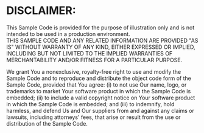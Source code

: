 DISCLAIMER:
===========
This Sample Code is provided for the purpose of illustration only and is
not intended to be used in a production environment.  
THIS SAMPLE CODE AND ANY RELATED INFORMATION ARE PROVIDED "AS IS" WITHOUT
WARRANTY OF ANY KIND, EITHER EXPRESSED OR IMPLIED, INCLUDING BUT NOT
LIMITED TO THE IMPLIED WARRANTIES OF MERCHANTABILITY AND/OR FITNESS
FOR A PARTICULAR PURPOSE.  

We grant You a nonexclusive, royalty-free
right to use and modify the Sample Code and to reproduce and distribute
the object code form of the Sample Code, provided that You agree:
(i) to not use Our name, logo, or trademarks to market Your software
product in which the Sample Code is embedded; (ii) to include a valid
copyright notice on Your software product in which the Sample Code is
embedded; and (iii) to indemnify, hold harmless, and defend Us and
Our suppliers from and against any claims or lawsuits, including
attorneys' fees, that arise or result from the use or distribution
of the Sample Code.
